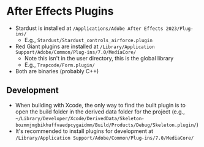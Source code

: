 # After Effects Plugins

- Stardust is installed at `/Applications/Adobe After Effects 2023/Plug-ins/`
    - E.g., `Stardust/Stardust_controls_airforce.plugin`
- Red Giant plugins are installed at `/Library/Application Support/Adobe/Common/Plug-ins/7.0/MediaCore/`
    - Note this isn't in the user directory, this is the global library
    - E.g., `Trapcode/Form.plugin/`
- Both are binaries (probably C++)

## Development

- When building with Xcode, the only way to find the built plugin is to open the build folder in the derived data folder for the project (e.g., `~/Library/Developer/Xcode/DerivedData/Skeleton-bozmmjmgbikhuffvaedpcygaidmm/Build/Products/Debug/Skeleton.plugin/`)
- It's recommended to install plugins for development at `/Library/Application Support/Adobe/Common/Plug-ins/7.0/MediaCore/`
